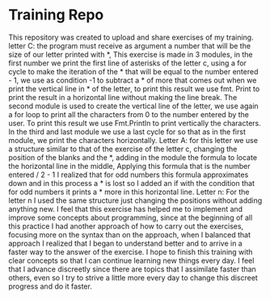 # Training Repo 

This repository was created to upload and share exercises of my training.
letter C: the program must receive as argument a number that will be the size of our letter printed with *, This exercise is made in 3 modules, in the first number we print the first line of asterisks of the letter c, using a for cycle to make the iteration of the * that will be equal to the number entered - 1, we use as condition -1 to subtract a * of more that comes out when we print the vertical line in * of the letter, to print this result we use fmt. Print to print the result in a horizontal line without making the line break.
The second module is used to create the vertical line of the letter, we use again a for loop to print all the characters from 0 to the number entered by the user.
To print this result we use Fmt.Println to print vertically the characters.
In the third and last module we use a last cycle for so that as in the first module, we print the characters horizontally.
Letter A: for this letter we use a structure similar to that of the exercise of the letter c, changing the position of the blanks and the *, adding in the module the formula to locate the horizontal line in the middle, Applying this formula that is the number entered / 2 - 1 I realized that for odd numbers this formula approximates down and in this process a * is lost so I added an if with the condition that for odd numbers it prints a * more in this horizontal line.
Letter n: For the letter n I used the same structure just changing the positions without adding anything new.
I feel that this exercise has helped me to implement and improve some concepts about programming, since at the beginning of all this practice I had another approach of how to carry out the exercises, focusing more on the syntax than on the approach, when I balanced that approach I realized that I began to understand better and to arrive in a faster way to the answer of the exercise.
I hope to finish this training with clear concepts so that I can continue learning new things every day. 
I feel that I advance discreetly since there are topics that I assimilate faster than others, even so I try to strive a little more every day to change this discreet progress and do it faster.


